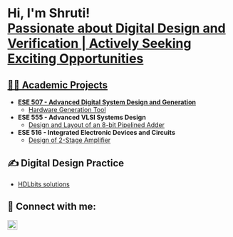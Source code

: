 <h1>Hi, I'm Shruti! <br/><a href="https://github.com/Shruti-Tajne">Passionate about Digital Design and Verification | Actively Seeking Exciting Opportunities </a> <a href="https://www.linkedin.com/in/shruti-tajne/"></h1>

<h2>👩‍💻 Academic Projects</h2>

- <b>ESE 507 - Advanced Digital System Design and Generation</b>
  - [Hardware Generation Tool](https://github.com/Shruti-Tajne/HardwareGenerationTool)
- <b>ESE 555 - Advanced VLSI Systems Design</b>
  - [Design and Layout of an 8-bit Pipelined Adder](https://github.com/Shruti-Tajne)
- <b>ESE 516 - Integrated Electronic Devices and Circuits</b>
  - [Design of 2-Stage Amplifier](https://github.com/Shruti-Tajne)

<h2>✍️ Digital Design Practice</h2>

- [HDLbits solutions](https://github.com/Shruti-Tajne)


<h2> 🤳 Connect with me:</h2>

[<img align="left" alt="JoshMadakor | LinkedIn" width="22px" src="https://cdn.jsdelivr.net/npm/simple-icons@v3/icons/linkedin.svg" />][linkedin]

[linkedin]: https://linkedin.com/in/shruti-tajne


<!--
**Shruti-Tajne/Shruti-Tajne** is a ✨ _special_ ✨ repository because its `README.md` (this file) appears on your GitHub profile.

Here are some ideas to get you started:

- 🔭 I’m currently working on ...
- 🌱 I’m currently learning ...
- 👯 I’m looking to collaborate on ...
- 🤔 I’m looking for help with ...
- 💬 Ask me about ...
- 📫 How to reach me: ...
- 😄 Pronouns: ...
- ⚡ Fun fact: ...
-->
